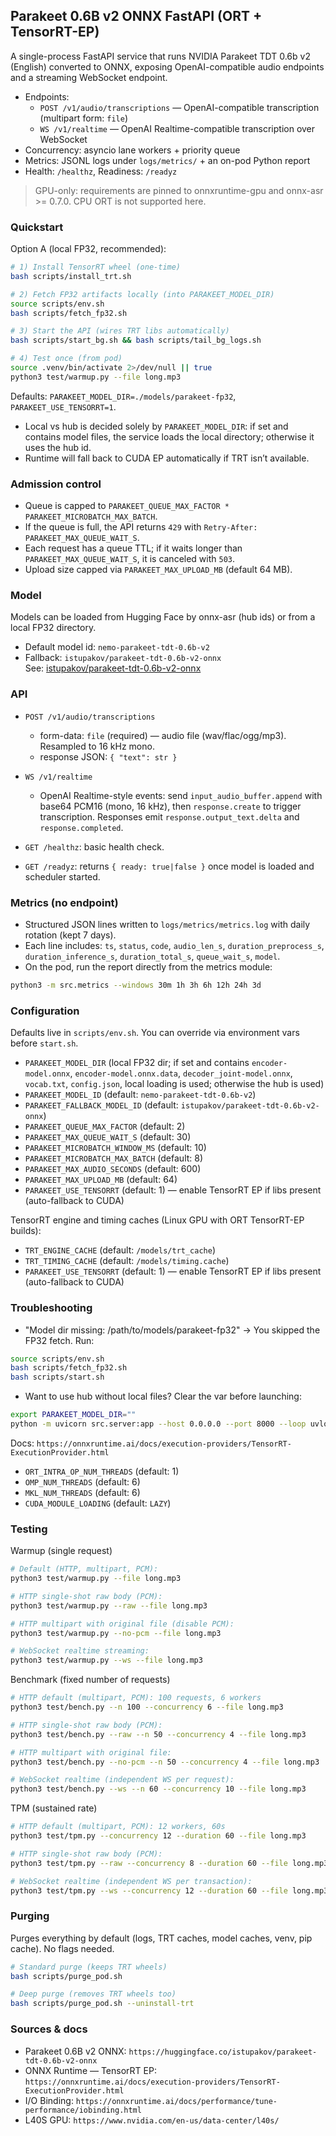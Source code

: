 ## Parakeet 0.6B v2 ONNX FastAPI (ORT + TensorRT-EP)

A single-process FastAPI service that runs NVIDIA Parakeet TDT 0.6b v2 (English) converted to ONNX, exposing OpenAI-compatible audio endpoints and a streaming WebSocket endpoint.

- Endpoints:
  - `POST /v1/audio/transcriptions` — OpenAI-compatible transcription (multipart form: `file`)
  - `WS /v1/realtime` — OpenAI Realtime-compatible transcription over WebSocket
- Concurrency: asyncio lane workers + priority queue
- Metrics: JSONL logs under `logs/metrics/` + an on-pod Python report
- Health: `/healthz`, Readiness: `/readyz`

> GPU-only: requirements are pinned to onnxruntime-gpu and onnx-asr >= 0.7.0. CPU ORT is not supported here.

### Quickstart

Option A (local FP32, recommended):
```bash
# 1) Install TensorRT wheel (one-time)
bash scripts/install_trt.sh

# 2) Fetch FP32 artifacts locally (into PARAKEET_MODEL_DIR)
source scripts/env.sh
bash scripts/fetch_fp32.sh

# 3) Start the API (wires TRT libs automatically)
bash scripts/start_bg.sh && bash scripts/tail_bg_logs.sh

# 4) Test once (from pod)
source .venv/bin/activate 2>/dev/null || true
python3 test/warmup.py --file long.mp3
```

Defaults: `PARAKEET_MODEL_DIR=./models/parakeet-fp32`, `PARAKEET_USE_TENSORRT=1`.
- Local vs hub is decided solely by `PARAKEET_MODEL_DIR`: if set and contains model files, the service loads the local directory; otherwise it uses the hub id.
- Runtime will fall back to CUDA EP automatically if TRT isn’t available.

### Admission control

- Queue is capped to `PARAKEET_QUEUE_MAX_FACTOR * PARAKEET_MICROBATCH_MAX_BATCH`.
- If the queue is full, the API returns `429` with `Retry-After: PARAKEET_MAX_QUEUE_WAIT_S`.
- Each request has a queue TTL; if it waits longer than `PARAKEET_MAX_QUEUE_WAIT_S`, it is canceled with `503`.
- Upload size capped via `PARAKEET_MAX_UPLOAD_MB` (default 64 MB).

### Model

Models can be loaded from Hugging Face by onnx-asr (hub ids) or from a local FP32 directory.

- Default model id: `nemo-parakeet-tdt-0.6b-v2`
- Fallback: `istupakov/parakeet-tdt-0.6b-v2-onnx`  \
  See: [istupakov/parakeet-tdt-0.6b-v2-onnx](https://huggingface.co/istupakov/parakeet-tdt-0.6b-v2-onnx)

### API

- `POST /v1/audio/transcriptions`
  - form-data: `file` (required) — audio file (wav/flac/ogg/mp3). Resampled to 16 kHz mono.
  - response JSON: `{ "text": str }`

- `WS /v1/realtime`
  - OpenAI Realtime-style events: send `input_audio_buffer.append` with base64 PCM16 (mono, 16 kHz),
    then `response.create` to trigger transcription. Responses emit `response.output_text.delta` and `response.completed`.

- `GET /healthz`: basic health check.
- `GET /readyz`: returns `{ ready: true|false }` once model is loaded and scheduler started.

### Metrics (no endpoint)

- Structured JSON lines written to `logs/metrics/metrics.log` with daily rotation (kept 7 days).
- Each line includes: `ts`, `status`, `code`, `audio_len_s`, `duration_preprocess_s`, `duration_inference_s`, `duration_total_s`, `queue_wait_s`, `model`.
- On the pod, run the report directly from the metrics module:

```bash
python3 -m src.metrics --windows 30m 1h 3h 6h 12h 24h 3d
```

### Configuration

Defaults live in `scripts/env.sh`. You can override via environment vars before `start.sh`.

- `PARAKEET_MODEL_DIR` (local FP32 dir; if set and contains `encoder-model.onnx`, `encoder-model.onnx.data`, `decoder_joint-model.onnx`, `vocab.txt`, `config.json`, local loading is used; otherwise the hub is used)
- `PARAKEET_MODEL_ID` (default: `nemo-parakeet-tdt-0.6b-v2`)
- `PARAKEET_FALLBACK_MODEL_ID` (default: `istupakov/parakeet-tdt-0.6b-v2-onnx`)
- `PARAKEET_QUEUE_MAX_FACTOR` (default: 2)
- `PARAKEET_MAX_QUEUE_WAIT_S` (default: 30)
- `PARAKEET_MICROBATCH_WINDOW_MS` (default: 10)
- `PARAKEET_MICROBATCH_MAX_BATCH` (default: 8)
- `PARAKEET_MAX_AUDIO_SECONDS` (default: 600)
- `PARAKEET_MAX_UPLOAD_MB` (default: 64)
- `PARAKEET_USE_TENSORRT` (default: 1) — enable TensorRT EP if libs present (auto-fallback to CUDA)

TensorRT engine and timing caches (Linux GPU with ORT TensorRT-EP builds):

- `TRT_ENGINE_CACHE` (default: `/models/trt_cache`)
- `TRT_TIMING_CACHE` (default: `/models/timing.cache`)
- `PARAKEET_USE_TENSORRT` (default: 1) — enable TensorRT EP if libs present (auto-fallback to CUDA)

### Troubleshooting

- "Model dir missing: /path/to/models/parakeet-fp32" → You skipped the FP32 fetch. Run:
```bash
source scripts/env.sh
bash scripts/fetch_fp32.sh
bash scripts/start.sh
```
- Want to use hub without local files? Clear the var before launching:
```bash
export PARAKEET_MODEL_DIR=""
python -m uvicorn src.server:app --host 0.0.0.0 --port 8000 --loop uvloop --http httptools
```

Docs: `https://onnxruntime.ai/docs/execution-providers/TensorRT-ExecutionProvider.html`
- `ORT_INTRA_OP_NUM_THREADS` (default: 1)
- `OMP_NUM_THREADS` (default: 6)
- `MKL_NUM_THREADS` (default: 6)
- `CUDA_MODULE_LOADING` (default: `LAZY`)

### Testing

Warmup (single request)
```bash
# Default (HTTP, multipart, PCM):
python3 test/warmup.py --file long.mp3

# HTTP single-shot raw body (PCM):
python3 test/warmup.py --raw --file long.mp3

# HTTP multipart with original file (disable PCM):
python3 test/warmup.py --no-pcm --file long.mp3

# WebSocket realtime streaming:
python3 test/warmup.py --ws --file long.mp3
```

Benchmark (fixed number of requests)
```bash
# HTTP default (multipart, PCM): 100 requests, 6 workers
python3 test/bench.py --n 100 --concurrency 6 --file long.mp3

# HTTP single-shot raw body (PCM):
python3 test/bench.py --raw --n 50 --concurrency 4 --file long.mp3

# HTTP multipart with original file:
python3 test/bench.py --no-pcm --n 50 --concurrency 4 --file long.mp3

# WebSocket realtime (independent WS per request):
python3 test/bench.py --ws --n 60 --concurrency 10 --file long.mp3
```

TPM (sustained rate)
```bash
# HTTP default (multipart, PCM): 12 workers, 60s
python3 test/tpm.py --concurrency 12 --duration 60 --file long.mp3

# HTTP single-shot raw body (PCM):
python3 test/tpm.py --raw --concurrency 8 --duration 60 --file long.mp3

# WebSocket realtime (independent WS per transaction):
python3 test/tpm.py --ws --concurrency 12 --duration 60 --file long.mp3
```

### Purging

Purges everything by default (logs, TRT caches, model caches, venv, pip cache). No flags needed.

```bash
# Standard purge (keeps TRT wheels)
bash scripts/purge_pod.sh

# Deep purge (removes TRT wheels too)
bash scripts/purge_pod.sh --uninstall-trt
```

### Sources & docs

- Parakeet 0.6B v2 ONNX: `https://huggingface.co/istupakov/parakeet-tdt-0.6b-v2-onnx`
- ONNX Runtime — TensorRT EP: `https://onnxruntime.ai/docs/execution-providers/TensorRT-ExecutionProvider.html`
- I/O Binding: `https://onnxruntime.ai/docs/performance/tune-performance/iobinding.html`
- L40S GPU: `https://www.nvidia.com/en-us/data-center/l40s/`
